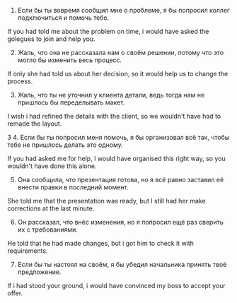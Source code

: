 
1. Если бы ты вовремя сообщил мне о проблеме, я бы попросил коллег подключиться и помочь тебе.

If you had told me about the problem on time, i would have asked the golegues to join and help you.


2. Жаль, что она не рассказала нам о своём решении, потому что это могло бы изменить весь процесс. 

If only she had told us about her decision, so it would help us to change the process. 


3. Жаль, что ты не уточнил у клиента детали, ведь тогда нам не пришлось бы переделывать макет.

I wish i had refined the details with the client, so we wouldn't have had to remade the layout.

3
4. Если бы ты попросил меня помочь, я бы организовал всё так, чтобы тебе не пришлось делать это одному.  

If you had asked me for help, I would have organised this right way, so you wouldn't have done this alone.

5. Она сообщила, что презентация готова, но я всё равно заставил её внести правки в последний момент.

She told me that the presentation was ready, but I still had her make corrections at the last minute.


6. Он рассказал, что внёс изменения, но я попросил ещё раз сверить их с требованиями.

He told that he had made changes, but i got him to check it with requirements.


7. Если бы ты настоял на своём, я бы убедил начальника принять твоё предложение.  

If i had stood your ground, i would have convinced my boss to accept your offer.


